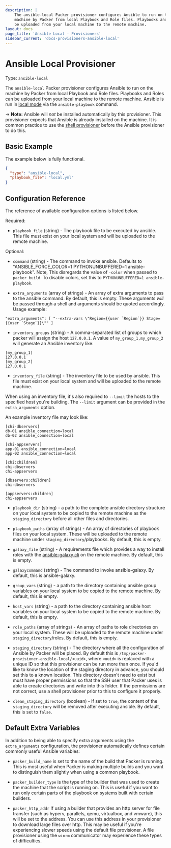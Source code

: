 ```yaml
---
description: |
    The ansible-local Packer provisioner configures Ansible to run on the
    machine by Packer from local Playbook and Role files. Playbooks and Roles can
    be uploaded from your local machine to the remote machine.
layout: docs
page_title: 'Ansible Local - Provisioners'
sidebar_current: 'docs-provisioners-ansible-local'
---
```


# Ansible Local Provisioner

Type: `ansible-local`

The `ansible-local` Packer provisioner configures Ansible to run on the machine
by Packer from local Playbook and Role files. Playbooks and Roles can be
uploaded from your local machine to the remote machine. Ansible is run in [local
mode](https://docs.ansible.com/ansible/playbooks_delegation.html#local-playbooks) via the
`ansible-playbook` command.

-&gt; **Note:** Ansible will *not* be installed automatically by this
provisioner. This provisioner expects that Ansible is already installed on the
machine. It is common practice to use the [shell
provisioner](/docs/provisioners/shell.html) before the Ansible provisioner to do
this.

## Basic Example

The example below is fully functional.

``` json
{
  "type": "ansible-local",
  "playbook_file": "local.yml"
}
```

## Configuration Reference

The reference of available configuration options is listed below.

Required:

-   `playbook_file` (string) - The playbook file to be executed by ansible. This
    file must exist on your local system and will be uploaded to the
    remote machine.

Optional:

-   `command` (string) - The command to invoke ansible. Defaults
    to "ANSIBLE\_FORCE\_COLOR=1 PYTHONUNBUFFERED=1 ansible-playbook".
    Note, This disregards the value of `-color` when passed to `packer build`.
    To disable colors, set this to `PYTHONUNBUFFERED=1 ansible-playbook`.

-   `extra_arguments` (array of strings) - An array of extra arguments to pass
    to the ansible command. By default, this is empty. These arguments *will*
    be passed through a shell and arguments should be quoted accordingly.
    Usage example:

<!-- -->
    "extra_arguments": [ "--extra-vars \"Region={{user `Region`}} Stage={{user `Stage`}}\"" ]

-   `inventory_groups` (string) - A comma-separated list of groups to which
    packer will assign the host `127.0.0.1`. A value of `my_group_1,my_group_2`
    will generate an Ansible inventory like:

``` text
[my_group_1]
127.0.0.1
[my_group_2]
127.0.0.1
```

-   `inventory_file` (string) - The inventory file to be used by ansible. This
    file must exist on your local system and will be uploaded to the
    remote machine.

When using an inventory file, it's also required to `--limit` the hosts to the
specified host you're building. The `--limit` argument can be provided in the
`extra_arguments` option.

An example inventory file may look like:

``` text
[chi-dbservers]
db-01 ansible_connection=local
db-02 ansible_connection=local

[chi-appservers]
app-01 ansible_connection=local
app-02 ansible_connection=local

[chi:children]
chi-dbservers
chi-appservers

[dbservers:children]
chi-dbservers

[appservers:children]
chi-appservers
```

-   `playbook_dir` (string) - a path to the complete ansible directory structure
    on your local system to be copied to the remote machine as the
    `staging_directory` before all other files and directories.

-   `playbook_paths` (array of strings) - An array of directories of playbook files on
    your local system. These will be uploaded to the remote machine under
    `staging_directory`/playbooks. By default, this is empty.

-   `galaxy_file` (string) - A requirements file which provides a way to install
    roles with the [ansible-galaxy
    cli](http://docs.ansible.com/ansible/galaxy.html#the-ansible-galaxy-command-line-tool)
    on the remote machine. By default, this is empty.

-   `galaxycommand` (string) - The command to invoke ansible-galaxy. 
    By default, this is ansible-galaxy.

-   `group_vars` (string) - a path to the directory containing ansible group
    variables on your local system to be copied to the remote machine. By
    default, this is empty.

-   `host_vars` (string) - a path to the directory containing ansible host
    variables on your local system to be copied to the remote machine. By
    default, this is empty.

-   `role_paths` (array of strings) - An array of paths to role directories on
    your local system. These will be uploaded to the remote machine under
    `staging_directory`/roles. By default, this is empty.

-   `staging_directory` (string) - The directory where all the configuration of
    Ansible by Packer will be placed. By default this is
    `/tmp/packer-provisioner-ansible-local/<uuid>`, where `<uuid>` is replaced
    with a unique ID so that this provisioner can be run more than once. If
    you'd like to know the location of the staging directory in advance, you
    should set this to a known location. This directory doesn't need to exist
    but must have proper permissions so that the SSH user that Packer uses is
    able to create directories and write into this folder. If the permissions
    are not correct, use a shell provisioner prior to this to configure it
    properly.

-   `clean_staging_directory` (boolean) - If set to `true`, the content of
     the `staging_directory` will be removed after executing ansible. By
     default, this is set to `false`.

## Default Extra Variables

In addition to being able to specify extra arguments using the
`extra_arguments` configuration, the provisioner automatically defines certain
commonly useful Ansible variables:

-   `packer_build_name` is set to the name of the build that Packer is running.
    This is most useful when Packer is making multiple builds and you want to
    distinguish them slightly when using a common playbook.

-   `packer_builder_type` is the type of the builder that was used to create the
    machine that the script is running on. This is useful if you want to run
    only certain parts of the playbook on systems built with certain builders.

-   `packer_http_addr` If using a builder that provides an http server for file
    transfer (such as hyperv, parallels, qemu, virtualbox, and vmware), this
    will be set to the address. You can use this address in your provisioner to
    download large files over http. This may be useful if you're experiencing
    slower speeds using the default file provisioner. A file provisioner using
    the `winrm` communicator may experience these types of difficulties.
